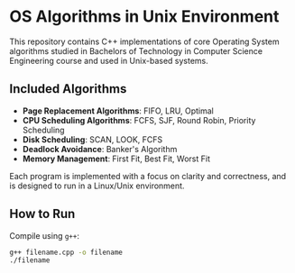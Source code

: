 # OS Algorithms in Unix Environment

This repository contains C++ implementations of core Operating System algorithms studied in Bachelors of Technology in Computer Science Engineering course and used in Unix-based systems. 

## Included Algorithms
- **Page Replacement Algorithms**: FIFO, LRU, Optimal
- **CPU Scheduling Algorithms**: FCFS, SJF, Round Robin, Priority Scheduling
- **Disk Scheduling**: SCAN, LOOK, FCFS
- **Deadlock Avoidance**: Banker's Algorithm
- **Memory Management**: First Fit, Best Fit, Worst Fit

Each program is implemented with a focus on clarity and correctness, and is designed to run in a Linux/Unix environment.

## How to Run
Compile using `g++`:
```bash
g++ filename.cpp -o filename
./filename
